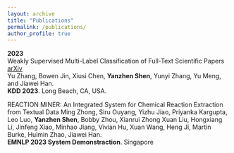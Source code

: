 ```yaml
---
layout: archive
title: "Publications"
permalink: /publications/
author_profile: true
---
```


**2023**\
Weakly Supervised Multi-Label Classification of Full-Text Scientific Papers [arXiv](https://arxiv.org/abs/2306.14003) \
Yu Zhang, Bowen Jin, Xiusi Chen, **Yanzhen Shen**, Yunyi Zhang, Yu Meng, and Jiawei Han. \
**KDD 2023**. Long Beach, CA, USA.

REACTION MINER: An Integrated System for Chemical Reaction Extraction from Textual Data
Ming Zhong, Siru Ouyang, Yizhu Jiao, Priyanka Kargupta, Leo Luo, **Yanzhen Shen**, Bobby Zhou, Xianrui Zhong 
Xuan Liu, Hongxiang Li, Jinfeng Xiao, Minhao Jiang, Vivian Hu, Xuan Wang, Heng Ji, Martin Burke, Huimin Zhao, Jiawei Han. \
**EMNLP 2023 System Demonstraction**. Singapore
